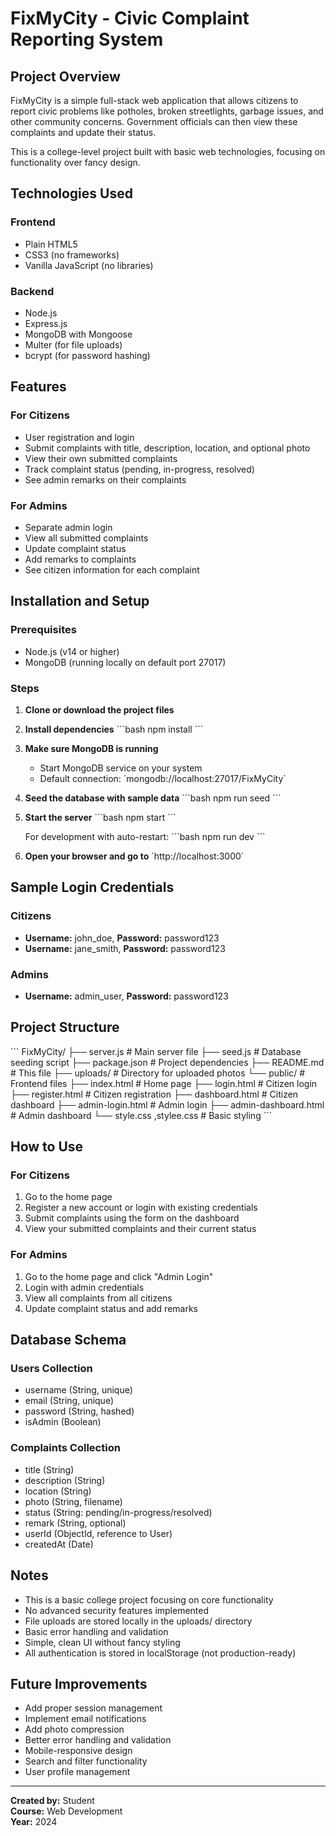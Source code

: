 # FixMyCity - Civic Complaint Reporting System

## Project Overview

FixMyCity is a simple full-stack web application that allows citizens to report civic problems like potholes, broken streetlights, garbage issues, and other community concerns. Government officials can then view these complaints and update their status.

This is a college-level project built with basic web technologies, focusing on functionality over fancy design.

## Technologies Used

### Frontend
- Plain HTML5
- CSS3 (no frameworks)
- Vanilla JavaScript (no libraries)

### Backend
- Node.js
- Express.js
- MongoDB with Mongoose
- Multer (for file uploads)
- bcrypt (for password hashing)

## Features

### For Citizens
- User registration and login
- Submit complaints with title, description, location, and optional photo
- View their own submitted complaints
- Track complaint status (pending, in-progress, resolved)
- See admin remarks on their complaints

### For Admins
- Separate admin login
- View all submitted complaints
- Update complaint status
- Add remarks to complaints
- See citizen information for each complaint

## Installation and Setup

### Prerequisites
- Node.js (v14 or higher)
- MongoDB (running locally on default port 27017)

### Steps

1. **Clone or download the project files**

2. **Install dependencies**
   \`\`\`bash
   npm install
   \`\`\`

3. **Make sure MongoDB is running**
   - Start MongoDB service on your system
   - Default connection: \`mongodb://localhost:27017/FixMyCity\`

4. **Seed the database with sample data**
   \`\`\`bash
   npm run seed
   \`\`\`

5. **Start the server**
   \`\`\`bash
   npm start
   \`\`\`
   
   For development with auto-restart:
   \`\`\`bash
   npm run dev
   \`\`\`

6. **Open your browser and go to**
   \`http://localhost:3000\`

## Sample Login Credentials

### Citizens
- **Username:** john_doe, **Password:** password123
- **Username:** jane_smith, **Password:** password123

### Admins
- **Username:** admin_user, **Password:** password123


## Project Structure

\`\`\`
FixMyCity/
├── server.js              # Main server file
├── seed.js                # Database seeding script
├── package.json           # Project dependencies
├── README.md             # This file
├── uploads/              # Directory for uploaded photos
└── public/               # Frontend files
    ├── index.html        # Home page
    ├── login.html        # Citizen login
    ├── register.html     # Citizen registration
    ├── dashboard.html    # Citizen dashboard
    ├── admin-login.html  # Admin login
    ├── admin-dashboard.html # Admin dashboard
    └── style.css ,stylee.css        # Basic styling
\`\`\`

## How to Use

### For Citizens
1. Go to the home page
2. Register a new account or login with existing credentials
3. Submit complaints using the form on the dashboard
4. View your submitted complaints and their current status

### For Admins
1. Go to the home page and click "Admin Login"
2. Login with admin credentials
3. View all complaints from all citizens
4. Update complaint status and add remarks

## Database Schema

### Users Collection
- username (String, unique)
- email (String, unique)
- password (String, hashed)
- isAdmin (Boolean)

### Complaints Collection
- title (String)
- description (String)
- location (String)
- photo (String, filename)
- status (String: pending/in-progress/resolved)
- remark (String, optional)
- userId (ObjectId, reference to User)
- createdAt (Date)

## Notes

- This is a basic college project focusing on core functionality
- No advanced security features implemented
- File uploads are stored locally in the uploads/ directory
- Basic error handling and validation
- Simple, clean UI without fancy styling
- All authentication is stored in localStorage (not production-ready)

## Future Improvements

- Add proper session management
- Implement email notifications
- Add photo compression
- Better error handling and validation
- Mobile-responsive design
- Search and filter functionality
- User profile management

---

**Created by:** Student  
**Course:** Web Development  
**Year:** 2024
